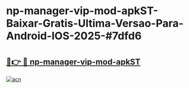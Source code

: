 # np-manager-vip-mod-apkST-Baixar-Gratis-Ultima-Versao-Para-Android-IOS-2025-#7dfd6

# <h2><a href="https://ainizakaria.my?title=np-manager-vip-mod-apkST&ref=24M">🔗👉 🔴 np-manager-vip-mod-apkST</a></h2>

[![acn](https://github.com/user-attachments/assets/0f9c940e-d8b0-45ae-aac7-cd30a18b3e1c)](https://ainizakaria.my?title=np-manager-vip-mod-apkST&ref=24M)


